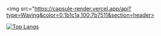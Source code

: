 <img src="https://capsule-render.vercel.app/api?type=Waving&color=0:1b1c1a,100:7b7511&section=header>

[![Top Langs](https://github-readme-stats.vercel.app/api/top-langs/?username=440g)](https://github.com/anuraghazra/github-readme-stats)

